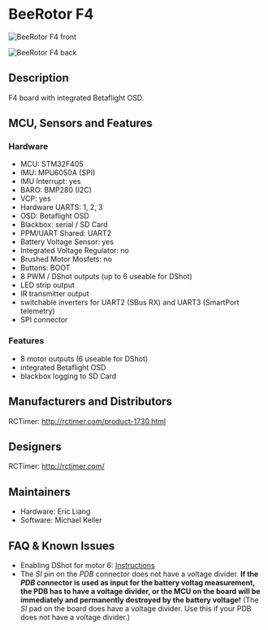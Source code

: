 # BeeRotor F4

![BeeRotor F4 front](https://betaflight.com/assets/img/boards/beerotorf4/beerotorf4_front.jpg)

![BeeRotor F4 back](https://betaflight.com/assets/img/boards/beerotorf4/beerotorf4_back.jpg)

## Description

F4 board with integrated Betaflight OSD.

## MCU, Sensors and Features

### Hardware

- MCU: STM32F405
- IMU: MPU6050A (SPI)
- IMU Interrupt: yes
- BARO: BMP280 (I2C)
- VCP: yes
- Hardware UARTS: 1, 2, 3
- OSD: Betaflight OSD
- Blackbox: serial / SD Card
- PPM/UART Shared: UART2
- Battery Voltage Sensor: yes
- Integrated Voltage Regulator: no
- Brushed Motor Mosfets: no
- Buttons: BOOT
- 8 PWM / DShot outputs (up to 6 useable for DShot)
- LED strip output
- IR transmitter output
- switchable inverters for UART2 (SBus RX) and UART3 (SmartPort telemetry)
- SPI connector

### Features

- 8 motor outputs (6 useable for DShot)
- integrated Betaflight OSD
- blackbox logging to SD Card

## Manufacturers and Distributors

RCTimer: http://rctimer.com/product-1730.html

## Designers

RCTimer: http://rctimer.com/

## Maintainers

- Hardware: Eric Liang
- Software: Michael Keller

## FAQ & Known Issues

- Enabling DShot for motor 6: [Instructions](docs/wiki/guides/archive/DSHOT-ESC-Protocol-3-1)
- The _SI_ pin on the _PDB_ connector does not have a voltage divider. **If the _PDB_ connector is used as input for the battery voltag measurement, the PDB has to have a voltage divider, or the MCU on the board will be immediately and permanently destroyed by the battery voltage!**
  (The _SI_ pad on the board does have a voltage divider. Use this if your PDB does not have a voltage divider.)
